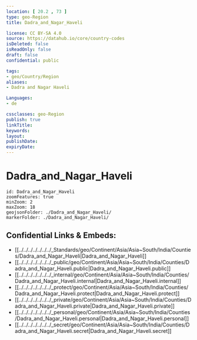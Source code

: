 ```yaml
---
location: [ 20.2 , 73 ] 
type: geo-Region
title: Dadra_and_Nagar_Haveli

license: CC BY-SA 4.0
source: https://datahub.io/core/country-codes
isDeleted: false
isReadOnly: false
draft: false
confidential: public

tags:
- geo/Country/Region
aliases:
- Dadra and Nagar Haveli

Languages:
- de

cssclasses: geo-Region
publish: true
linkTitle: 
keywords: 
layout: 
publishDate: 
expiryDate: 
---
```


# Dadra_and_Nagar_Haveli

```leaflet
id: Dadra_and_Nagar_Haveli
zoomFeatures: true 
minZoom: 2 
maxZoom: 18
geojsonFolder: ./Dadra_and_Nagar_Haveli/
markerFolder: ./Dadra_and_Nagar_Haveli/
```


## Confidential Links & Embeds: 
- [[../../../../../../../_Standards/geo/Continent/Asia/Asia~South/India/Counties/Dadra_and_Nagar_Haveli|Dadra_and_Nagar_Haveli]] 
- [[../../../../../../../_public/geo/Continent/Asia/Asia~South/India/Counties/Dadra_and_Nagar_Haveli.public|Dadra_and_Nagar_Haveli.public]] 
- [[../../../../../../../_internal/geo/Continent/Asia/Asia~South/India/Counties/Dadra_and_Nagar_Haveli.internal|Dadra_and_Nagar_Haveli.internal]] 
- [[../../../../../../../_protect/geo/Continent/Asia/Asia~South/India/Counties/Dadra_and_Nagar_Haveli.protect|Dadra_and_Nagar_Haveli.protect]] 
- [[../../../../../../../_private/geo/Continent/Asia/Asia~South/India/Counties/Dadra_and_Nagar_Haveli.private|Dadra_and_Nagar_Haveli.private]] 
- [[../../../../../../../_personal/geo/Continent/Asia/Asia~South/India/Counties/Dadra_and_Nagar_Haveli.personal|Dadra_and_Nagar_Haveli.personal]] 
- [[../../../../../../../_secret/geo/Continent/Asia/Asia~South/India/Counties/Dadra_and_Nagar_Haveli.secret|Dadra_and_Nagar_Haveli.secret]] 

